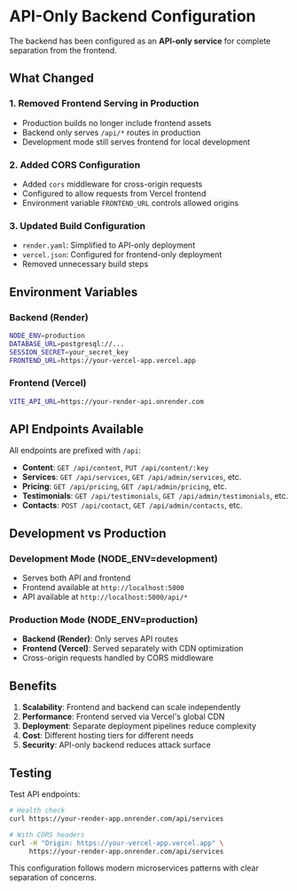 # API-Only Backend Configuration

The backend has been configured as an **API-only service** for complete separation from the frontend.

## What Changed

### 1. Removed Frontend Serving in Production
- Production builds no longer include frontend assets
- Backend only serves `/api/*` routes in production
- Development mode still serves frontend for local development

### 2. Added CORS Configuration
- Added `cors` middleware for cross-origin requests
- Configured to allow requests from Vercel frontend
- Environment variable `FRONTEND_URL` controls allowed origins

### 3. Updated Build Configuration
- `render.yaml`: Simplified to API-only deployment
- `vercel.json`: Configured for frontend-only deployment
- Removed unnecessary build steps

## Environment Variables

### Backend (Render)
```bash
NODE_ENV=production
DATABASE_URL=postgresql://...
SESSION_SECRET=your_secret_key
FRONTEND_URL=https://your-vercel-app.vercel.app
```

### Frontend (Vercel)
```bash
VITE_API_URL=https://your-render-api.onrender.com
```

## API Endpoints Available

All endpoints are prefixed with `/api`:

- **Content**: `GET /api/content`, `PUT /api/content/:key`
- **Services**: `GET /api/services`, `GET /api/admin/services`, etc.
- **Pricing**: `GET /api/pricing`, `GET /api/admin/pricing`, etc.
- **Testimonials**: `GET /api/testimonials`, `GET /api/admin/testimonials`, etc.
- **Contacts**: `POST /api/contact`, `GET /api/admin/contacts`, etc.

## Development vs Production

### Development Mode (NODE_ENV=development)
- Serves both API and frontend
- Frontend available at `http://localhost:5000`
- API available at `http://localhost:5000/api/*`

### Production Mode (NODE_ENV=production)
- **Backend (Render)**: Only serves API routes
- **Frontend (Vercel)**: Served separately with CDN optimization
- Cross-origin requests handled by CORS middleware

## Benefits

1. **Scalability**: Frontend and backend can scale independently
2. **Performance**: Frontend served via Vercel's global CDN
3. **Deployment**: Separate deployment pipelines reduce complexity
4. **Cost**: Different hosting tiers for different needs
5. **Security**: API-only backend reduces attack surface

## Testing

Test API endpoints:
```bash
# Health check
curl https://your-render-app.onrender.com/api/services

# With CORS headers
curl -H "Origin: https://your-vercel-app.vercel.app" \
     https://your-render-app.onrender.com/api/services
```

This configuration follows modern microservices patterns with clear separation of concerns.